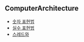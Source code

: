 ## ComputerArchitecture

- [숫자 표현법](https://github.com/Yo0oN/Tech-Study/blob/master/posts/ComputerScience/ComputerArchitecture/%EC%88%AB%EC%9E%90%ED%91%9C%ED%98%84%EB%B2%95.md)
- [실수 표현법](https://github.com/Yo0oN/Tech-Study/blob/master/posts/ComputerScience/ComputerArchitecture/%EC%8B%A4%EC%88%98%ED%91%9C%ED%98%84%EB%B2%95.md)
- [스레드와 ](https://github.com/Yo0oN/Tech-Study/blob/master/posts/ComputerScience/ComputerArchitecture/Thread%26Process.md)
